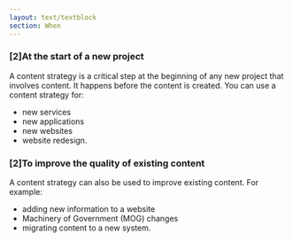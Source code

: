 ```yaml
---
layout: text/textblock
section: When
---
```

### [2]At the start of a new project
A content strategy is a critical step at the beginning of any new project that involves content. It happens before the content is created. You can use a content strategy for:

- new services
- new applications
- new websites
- website redesign.

### [2]To improve the quality of existing content

A content strategy can also be used to improve existing content. For example:

- adding new information to a website
- Machinery of Government (MOG) changes
- migrating content to a new system.

